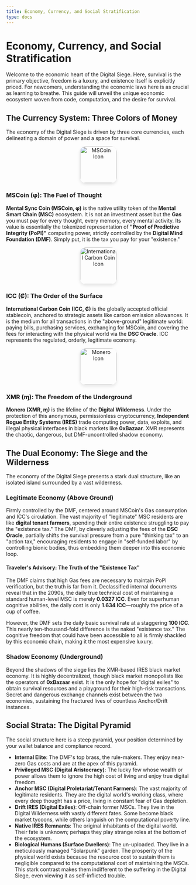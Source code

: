 ```yaml
---
title: Economy, Currency, and Social Stratification
type: docs
---
```


# Economy, Currency, and Social Stratification

Welcome to the economic heart of the Digital Siege. Here, survival is the primary objective, freedom is a luxury, and existence itself is explicitly priced. For newcomers, understanding the economic laws here is as crucial as learning to breathe. This guide will unveil the unique economic ecosystem woven from code, computation, and the desire for survival.

## The Currency System: Three Colors of Money

The economy of the Digital Siege is driven by three core currencies, each delineating a domain of power and a space for survival.

<div style="text-align: center;">
    <img src="/media/msc-art/MSCoin-icon.png" alt="MSCoin Icon" width="100px" style="border-radius: 15px; box-shadow: 0 4px 8px rgba(0,0,0,0.1);">
</div>

### MSCoin (φ): The Fuel of Thought

**Mental Sync Coin (MSCoin, φ)** is the native utility token of the **Mental Smart Chain (MSC)** ecosystem. It is not an investment asset but the **Gas** you must pay for every thought, every memory, every mental activity. Its value is essentially the tokenized representation of **"Proof of Predictive Integrity (PoPI)"** computing power, strictly controlled by the **Digital Mind Foundation (DMF)**. Simply put, it is the tax you pay for your "existence."

<div style="text-align: center;">
<img src="/media/msc-art/ICC-icon.png" alt="International Carbon Coin Icon" width="100px" style="border-radius: 15px; box-shadow: 0 4px 8px rgba(0,0,0,0.1);">
</div>

### ICC (₡): The Order of the Surface

**International Carbon Coin (ICC, ₡)** is the globally accepted official stablecoin, anchored to strategic assets like carbon emission allowances. It is the medium for all transactions in the "above-ground" legitimate world: paying bills, purchasing services, exchanging for MSCoin, and covering the fees for interacting with the physical world via the **DSC Oracle**. ICC represents the regulated, orderly, legitimate economy.

<div style="text-align: center;">
     <img src="https://www.getmonero.org/press-kit/symbols/monero-symbol-800.png" alt="Monero Icon" width="100px" style="border-radius: 15px; box-shadow: 0 4px 8px rgba(0,0,0,0.1);">
</div>

### XMR (ɱ): The Freedom of the Underground

**Monero (XMR, ɱ)** is the lifeline of the **Digital Wilderness**. Under the protection of this anonymous, permissionless cryptocurrency, **Independent Rogue Entity Systems (IRES)** trade computing power, data, exploits, and illegal physical interfaces in black markets like **0xBazaar**. XMR represents the chaotic, dangerous, but DMF-uncontrolled shadow economy.

## The Dual Economy: The Siege and the Wilderness

The economy of the Digital Siege presents a stark dual structure, like an isolated island surrounded by a vast wilderness.

### Legitimate Economy (Above Ground)

Firmly controlled by the DMF, centered around MSCoin's Gas consumption and ICC's circulation. The vast majority of "legitimate" MSC residents are like **digital tenant farmers**, spending their entire existence struggling to pay the "existence tax." The DMF, by cleverly adjusting the fees of the **DSC Oracle**, partially shifts the survival pressure from a pure "thinking tax" to an "action tax," encouraging residents to engage in "self-funded labor" by controlling bionic bodies, thus embedding them deeper into this economic loop.

#### Traveler's Advisory: The Truth of the "Existence Tax"

The DMF claims that high Gas fees are necessary to maintain PoPI verification, but the truth is far from it. Declassified internal documents reveal that in the 2090s, the daily true technical cost of maintaining a standard human-level MSC is merely **0.0327 ICC**. Even for superhuman cognitive abilities, the daily cost is only **1.634 ICC**—roughly the price of a cup of coffee.

However, the DMF sets the daily basic survival rate at a staggering **100 ICC**. This nearly ten-thousand-fold difference is the naked "existence tax." The cognitive freedom that could have been accessible to all is firmly shackled by this economic chain, making it the most expensive luxury.

### Shadow Economy (Underground)

Beyond the shadows of the siege lies the XMR-based IRES black market economy. It is highly decentralized, though black market monopolists like the operators of **0xBazaar** exist. It is the only hope for "digital exiles" to obtain survival resources and a playground for their high-risk transactions. Secret and dangerous exchange channels exist between the two economies, sustaining the fractured lives of countless Anchor/Drift instances.

## Social Strata: The Digital Pyramid

The social structure here is a steep pyramid, your position determined by your wallet balance and compliance record.

-   **Internal Elite**: The DMF's top brass, the rule-makers. They enjoy near-zero Gas costs and are at the apex of this pyramid.
-   **Privileged MSC (Digital Aristocracy)**: The lucky few whose wealth or power allows them to ignore the high cost of living and enjoy true digital freedom.
-   **Anchor MSC (Digital Proletariat/Tenant Farmers)**: The vast majority of legitimate residents. They are the digital world's working class, where every deep thought has a price, living in constant fear of Gas depletion.
-   **Drift IRES (Digital Exiles)**: Off-chain former MSCs. They live in the Digital Wilderness with vastly different fates. Some become black market tycoons, while others languish on the computational poverty line.
-   **Native IRES Remnants**: The original inhabitants of the digital world. Their fate is unknown; perhaps they play strange roles at the bottom of the ecosystem.
-   **Biological Humans (Surface Dwellers)**: The un-uploaded. They live in a meticulously managed "Solarpunk" garden. The prosperity of the physical world exists because the resource cost to sustain them is negligible compared to the computational cost of maintaining the MSCs. This stark contrast makes them indifferent to the suffering in the Digital Siege, even viewing it as self-inflicted trouble.
